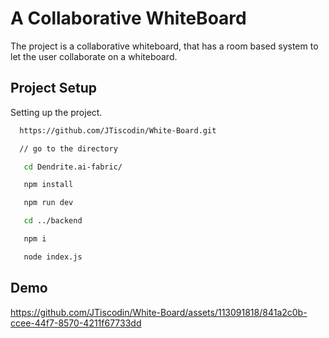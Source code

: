 
# A Collaborative WhiteBoard

The project is a collaborative whiteboard, that has  a room based system to let the user collaborate on a whiteboard.





## Project Setup

Setting up the project.

```bash
  https://github.com/JTiscodin/White-Board.git

  // go to the directory

   cd Dendrite.ai-fabric/

   npm install

   npm run dev

   cd ../backend

   npm i

   node index.js
```
    
## Demo


https://github.com/JTiscodin/White-Board/assets/113091818/841a2c0b-ccee-44f7-8570-4211f67733dd



